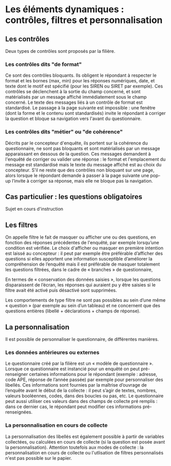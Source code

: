 # Les éléments dynamiques : contrôles, filtres et personnalisation

## Les contrôles
Deux types de contrôles sont proposés par la filière.

### Les contrôles dits "de format"
Ce sont des contrôles bloquants. Ils obligent le répondant à respecter le format et les bornes (max, min) pour les réponses numériques, date, et texte dont le motif est spécifié (pour les SIREN ou SIRET par exemple).
Ces contrôles se déclenchent à la sortie du champ concerné, et sont matérialisés par un message affiché immédiatement sous le champ concerné. 
Le texte des messages liés à un contrôle de format est standardisé. Le passage à la page suivante est impossible : une fenêtre (dont la forme et le contenu sont standardisés) invite le répondant à corriger la question et bloque sa navigation vers l'avant du questionnaire.
 
### Les contrôles dits "métier" ou "de cohérence" 
Décrits par le concepteur d'enquête, ils portent sur la cohérence du questionnaire, ne sont pas bloquants et sont matérialisés par un message apparaissant en dessous de la question. Ces messages demandent à l'enquêté de corriger ou valider une réponse : le format et l'emplacement du message est standardisé mais le texte du message affiché est au choix du concepteur.
S'il ne reste que des contrôles non bloquant sur une page, alors lorsque le répondant demande à passer à la page suivante une pop-up l’invite à corriger sa réponse, mais elle ne bloque pas la navigation. 

## Cas particulier : les questions obligatoires 
Sujet en cours d'instruction

## Les filtres

On appelle filtre le fait de masquer ou afficher une ou des questions, en fonction des réponses précédentes de l'enquêté, par exemple lorsqu’une condition est vérifiée. 
Le choix d'afficher ou masquer en première intention est laissé au concepteur : il peut par exemple être préférable d’afficher des questions si elles apportent une information susceptible d’améliorer la compréhension de l’enquêté mais il est préférable de masquer totalement les questions filtrées, dans le cadre de « branches » de questionnaire,

En termes de « conservation des données saisies », lorsque les questions disparaissent de l’écran, les réponses qui auraient pu y être saisies si le filtre avait été activé puis désactivé sont supprimées.

Les comportements de type filtre ne sont pas possibles au sein d’une même « question » (par exemple au sein d’un tableau) et ne concernent que des questions entières (libellé + déclarations + champs de réponse).

## La personnalisation

Il est possible de personnaliser le questionnaire, de différentes manières.

### Les données antérieures ou externes
Le questionnaire créé par la filière est un « modèle de questionnaire ». Lorsque ce questionnaire est instancié pour un enquêté on peut pré-renseigner certaines informations pour le répondant (exemple : adresse, code APE, réponse de l’année passée) par exemple pour personnaliser des libellés.
Ces informations sont fournies par la maîtrise d’ouvrage de l’enquête avant le début de la collecte : il peut s’agir de textes, nombres, valeurs booléennes, codes, dans des boucles ou pas, etc.
Le questionnaire peut aussi utiliser ces valeurs dans des champs de collecte pré remplis : dans ce dernier cas, le répondant peut modifier ces informations pré-renseignées.

### La personnalisation en cours de collecte
La personnalisation des libellés est également possible à partir de variables collectées, ou calculées en cours de collecte (si la question est posée avant la personnalisation). Attention toutefois aux modes de collecte : la personnalisation en cours de collecte ou l'utlisation de filtres personnalisés n'est pas possible sur le papier.